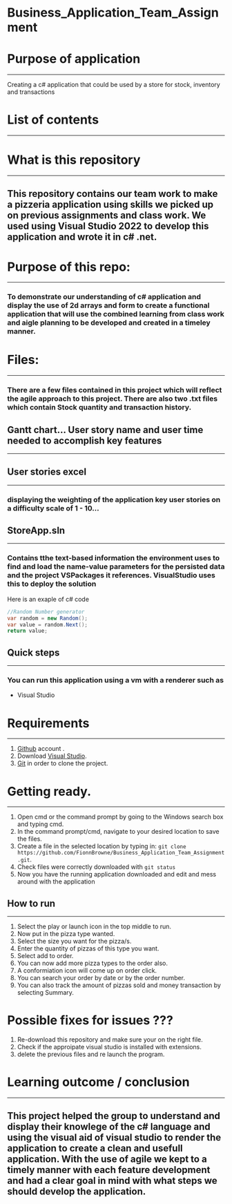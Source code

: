 # Business_Application_Team_Assignment



# Purpose of application
***
Creating a c# application that could be used by a store for stock, inventory and transactions

# List of contents
***

# What is this repository
***
## This repository contains our team work to make a pizzeria application using skills we picked up on previous assignments and class work. We used using Visual Studio 2022 to develop this application and wrote it in c#  .net.

    
### 

### 
# Purpose of this repo:
***
### To demonstrate our understanding of c# application and display the use of 2d arrays and form to create a functional application that will use the combined learning from class work and aigle planning to be developed and created in a timeley manner.

# Files:
***
### There are a few files contained in this project which will reflect the agile approach to this project. There are also two .txt files which contain Stock quantity and transaction history.

## Gantt chart... User story name and user time needed to accomplish key features
***
### 


## User stories excel
***
### displaying the weighting of the application key user stories on a difficulty scale of 1 - 10...

## StoreApp.sln
***
### Contains tthe text-based information the environment uses to find and load the name-value parameters for the persisted data and the project VSPackages it references. VisualStudio uses this to deploy the solution
Here is an exaple of c# code
```c#
//Random Number generator
var random = new Random();
var value = random.Next();
return value;
```



## Quick steps
***
### You can run this application using a vm with a renderer such as 
- Visual Studio


# Requirements
***
1. [Github](https://github.com/) account .
2. Download [Visual Studio](https://visualstudio.microsoft.com/).
3. [Git](https://git-scm.com/downloads) in order to clone the project.

# Getting ready.
***
1. Open cmd or the command prompt by going to the Windows search box and typing cmd.
2. In the command prompt/cmd, navigate to your desired location to save the files.
3. Create a file in the selected location by typing in: `git clone https://github.com/FionnBrowne/Business_Application_Team_Assignment.git`. 
4. Check files were correctly downloaded with `git status`
5. Now you have the running application downloaded and edit and mess around with the application

## How to run
***
1. Select the play or launch icon in the top middle to run.
2. Now put in the pizza type wanted.
3. Select the size you want for the pizza/s.
4. Enter the quantity of pizzas of this type you want.
5.  Select add to order.
6.  You can now add more pizza types to the order also.
7.  A conformiation icon will come up on order click.
8.  You can search your order by date or by the order number.
9.  You can also track the amount of pizzas sold and money transaction by selecting Summary.

# Possible fixes for issues ???
1. Re-download this repository and make sure your on the right file.
2. Check if the approipate visual studio is installed with extensions.
3. delete the previous files and re launch the program.


# Learning outcome / conclusion
***

## This project helped the group to understand and display their knowlege of the c# language and using the visual aid of visual studio to render the application to create a clean and usefull application. With the use of agile we kept to a timely manner with each feature development and had a clear goal in mind with what steps we should develop the application.
